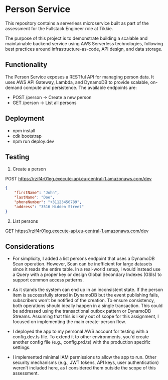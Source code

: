 # Person Service

This repository contains a serverless microservice built as part of the assessment for the Fullstack Engineer role at Tikkie.

The purpose of this project is to demonstrate building a scalable and maintainable backend service using AWS Serverless technologies, following best practices around infrastructure-as-code, API design, and data storage.


## Functionality

The Person Service exposes a RESTful API for managing person data. It uses AWS API Gateway, Lambda, and DynamoDB to provide scalable, on-demand compute and persistence. The available endpoints are:

- POST /person -> Create a new person
- GET /person -> List all persons


## Deployment
- npm install
- cdk bootstrap
- npm run deploy:dev


## Testing

1. Create a person

POST https://rzif4r01eg.execute-api.eu-central-1.amazonaws.com/dev
```json
{
    "firstName": "John",
    "lastName": "Doe",
    "phoneNumber": "+31123456789",
    "address": "3516 Hidden Street"
}
```

2. List persons

GET https://rzif4r01eg.execute-api.eu-central-1.amazonaws.com/dev


## Considerations
- For simplicity, I added a list persons endpoint that uses a DynamoDB Scan operation. However, Scan can be inefficient for large datasets since it reads the entire table. In a real-world setup, I would instead use a Query with a proper key or design Global Secondary Indexes (GSIs) to support common access patterns.

- As it stands the system can end up in an inconsistent state. If the person item is successfully stored in DynamoDB but the event publishing fails, subscribers won't be notified of the creation. To ensure consistency, both operations should ideally happen in a single transaction. This could be addressed using the transactional outbox pattern or DynamoDB Streams. Assuming that this is likely out of scope for this assignment, I focused on implementing the main create-person flow.

- I deployed the app to my personal AWS account for testing with a config.dev.ts file. To extend it to other environments, you'd create another config file (e.g., config.prd.ts) with the production specific settings.

- I implemented minimal IAM permissions to allow the app to run. Other security mechanisms (e.g., JWT tokens, API keys, user authentication) weren’t included here, as I considered them outside the scope of this assessment.